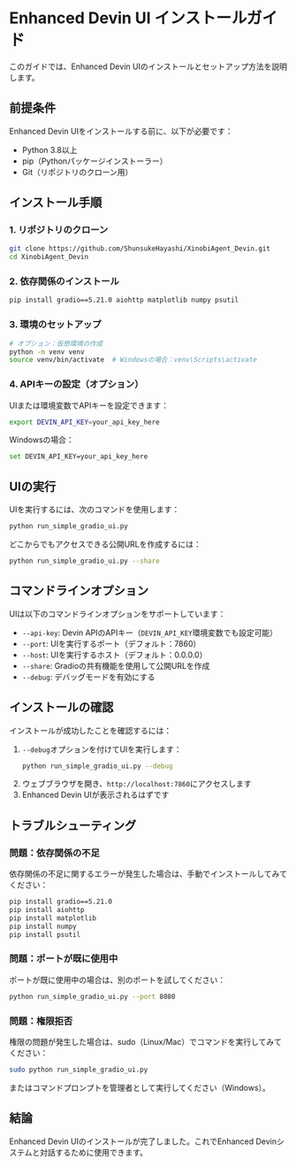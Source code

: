# Enhanced Devin UI インストールガイド

このガイドでは、Enhanced Devin UIのインストールとセットアップ方法を説明します。

## 前提条件

Enhanced Devin UIをインストールする前に、以下が必要です：

- Python 3.8以上
- pip（Pythonパッケージインストーラー）
- Git（リポジトリのクローン用）

## インストール手順

### 1. リポジトリのクローン

```bash
git clone https://github.com/ShunsukeHayashi/XinobiAgent_Devin.git
cd XinobiAgent_Devin
```

### 2. 依存関係のインストール

```bash
pip install gradio==5.21.0 aiohttp matplotlib numpy psutil
```

### 3. 環境のセットアップ

```bash
# オプション：仮想環境の作成
python -m venv venv
source venv/bin/activate  # Windowsの場合：venv\Scripts\activate
```

### 4. APIキーの設定（オプション）

UIまたは環境変数でAPIキーを設定できます：

```bash
export DEVIN_API_KEY=your_api_key_here
```

Windowsの場合：

```bash
set DEVIN_API_KEY=your_api_key_here
```

## UIの実行

UIを実行するには、次のコマンドを使用します：

```bash
python run_simple_gradio_ui.py
```

どこからでもアクセスできる公開URLを作成するには：

```bash
python run_simple_gradio_ui.py --share
```

## コマンドラインオプション

UIは以下のコマンドラインオプションをサポートしています：

- `--api-key`: Devin APIのAPIキー（`DEVIN_API_KEY`環境変数でも設定可能）
- `--port`: UIを実行するポート（デフォルト：7860）
- `--host`: UIを実行するホスト（デフォルト：0.0.0.0）
- `--share`: Gradioの共有機能を使用して公開URLを作成
- `--debug`: デバッグモードを有効にする

## インストールの確認

インストールが成功したことを確認するには：

1. `--debug`オプションを付けてUIを実行します：
   ```bash
   python run_simple_gradio_ui.py --debug
   ```
2. ウェブブラウザを開き、`http://localhost:7860`にアクセスします
3. Enhanced Devin UIが表示されるはずです

## トラブルシューティング

### 問題：依存関係の不足

依存関係の不足に関するエラーが発生した場合は、手動でインストールしてみてください：

```bash
pip install gradio==5.21.0
pip install aiohttp
pip install matplotlib
pip install numpy
pip install psutil
```

### 問題：ポートが既に使用中

ポートが既に使用中の場合は、別のポートを試してください：

```bash
python run_simple_gradio_ui.py --port 8080
```

### 問題：権限拒否

権限の問題が発生した場合は、sudo（Linux/Mac）でコマンドを実行してみてください：

```bash
sudo python run_simple_gradio_ui.py
```

またはコマンドプロンプトを管理者として実行してください（Windows）。

## 結論

Enhanced Devin UIのインストールが完了しました。これでEnhanced Devinシステムと対話するために使用できます。
